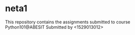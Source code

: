 # neta1
This repository contains the assignments submitted to course Python101@ABESIT 
Submitted by <1529013012>
